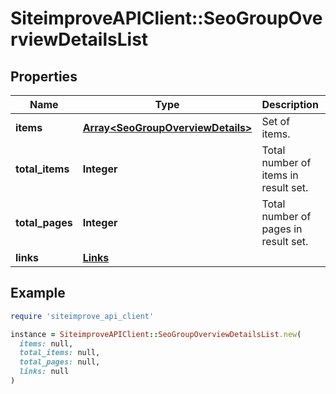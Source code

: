 # SiteimproveAPIClient::SeoGroupOverviewDetailsList

## Properties

| Name | Type | Description | Notes |
| ---- | ---- | ----------- | ----- |
| **items** | [**Array&lt;SeoGroupOverviewDetails&gt;**](SeoGroupOverviewDetails.md) | Set of items. |  |
| **total_items** | **Integer** | Total number of items in result set. |  |
| **total_pages** | **Integer** | Total number of pages in result set. |  |
| **links** | [**Links**](Links.md) |  | [optional] |

## Example

```ruby
require 'siteimprove_api_client'

instance = SiteimproveAPIClient::SeoGroupOverviewDetailsList.new(
  items: null,
  total_items: null,
  total_pages: null,
  links: null
)
```

